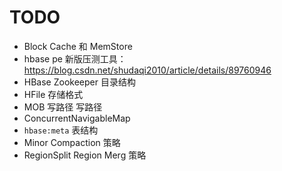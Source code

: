 # TODO



- Block Cache 和 MemStore
- hbase pe 新版压测工具： https://blog.csdn.net/shudaqi2010/article/details/89760946
- HBase Zookeeper 目录结构
- HFile 存储格式
- MOB 写路径 写路径
- ConcurrentNavigableMap
- `hbase:meta` 表结构
- Minor Compaction 策略
- RegionSplit Region Merg 策略

